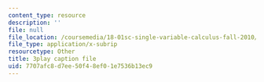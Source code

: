 ```yaml
---
content_type: resource
description: ''
file: null
file_location: /coursemedia/18-01sc-single-variable-calculus-fall-2010/7707afc8d7ee50f48ef01e7536b13ec9_4sTKcvYMNxk.vtt
file_type: application/x-subrip
resourcetype: Other
title: 3play caption file
uid: 7707afc8-d7ee-50f4-8ef0-1e7536b13ec9
---
```

